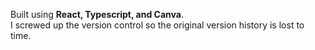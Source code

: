 Built using **React, Typescript, and Canva**.<br>
I screwed up the version control so the original version history is lost to time.
